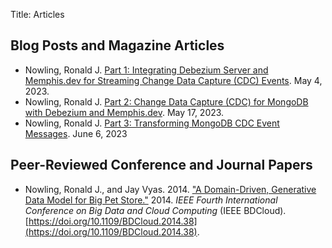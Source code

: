Title: Articles

## Blog Posts and Magazine Articles

* Nowling, Ronald J. [Part 1: Integrating Debezium Server and Memphis.dev for Streaming Change Data Capture (CDC) Events](https://medium.com/memphis-dev/memphis-dev-part-1-integrating-debezium-server-and-memphis-dev-3fc91d420024). May 4, 2023.
* Nowling, Ronald J. [Part 2: Change Data Capture (CDC) for MongoDB with Debezium and Memphis.dev](https://medium.com/p/b7aa1ed81a2c). May 17, 2023.
* Nowling, Ronald J. [Part 3: Transforming MongoDB CDC Event Messages](https://medium.com/memphis-dev/memphis-dev-part-3-transforming-mongodb-cdc-event-messages-487faffa7fd5). June 6, 2023

## Peer-Reviewed Conference and Journal Papers
* Nowling, Ronald J., and Jay Vyas. 2014. ["A Domain-Driven, Generative Data Model for Big Pet Store."](https://ieeexplore.ieee.org/abstract/document/7034765) 2014. _IEEE Fourth International Conference on Big Data and Cloud Computing_ (IEEE BDCloud). [https://doi.org/10.1109/BDCloud.2014.38](https://doi.org/10.1109/BDCloud.2014.38).
